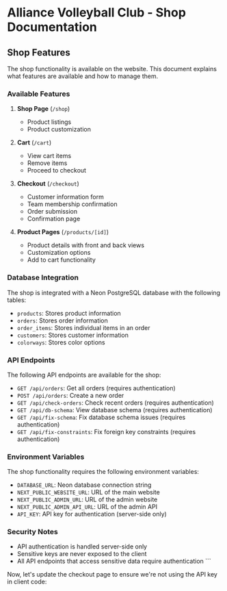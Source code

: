 # Alliance Volleyball Club - Shop Documentation

## Shop Features

The shop functionality is available on the website. This document explains what features are available and how to manage them.

### Available Features

1. **Shop Page** (`/shop`)
   - Product listings
   - Product customization

2. **Cart** (`/cart`)
   - View cart items
   - Remove items
   - Proceed to checkout

3. **Checkout** (`/checkout`)
   - Customer information form
   - Team membership confirmation
   - Order submission
   - Confirmation page

4. **Product Pages** (`/products/[id]`)
   - Product details with front and back views
   - Customization options
   - Add to cart functionality

### Database Integration

The shop is integrated with a Neon PostgreSQL database with the following tables:
- `products`: Stores product information
- `orders`: Stores order information
- `order_items`: Stores individual items in an order
- `customers`: Stores customer information
- `colorways`: Stores color options

### API Endpoints

The following API endpoints are available for the shop:
- `GET /api/orders`: Get all orders (requires authentication)
- `POST /api/orders`: Create a new order
- `GET /api/check-orders`: Check recent orders (requires authentication)
- `GET /api/db-schema`: View database schema (requires authentication)
- `GET /api/fix-schema`: Fix database schema issues (requires authentication)
- `GET /api/fix-constraints`: Fix foreign key constraints (requires authentication)

### Environment Variables

The shop functionality requires the following environment variables:
- `DATABASE_URL`: Neon database connection string
- `NEXT_PUBLIC_WEBSITE_URL`: URL of the main website
- `NEXT_PUBLIC_ADMIN_URL`: URL of the admin website
- `NEXT_PUBLIC_ADMIN_API_URL`: URL of the admin API
- `API_KEY`: API key for authentication (server-side only)

### Security Notes

- API authentication is handled server-side only
- Sensitive keys are never exposed to the client
- All API endpoints that access sensitive data require authentication
\`\`\`

Now, let's update the checkout page to ensure we're not using the API key in client code:
